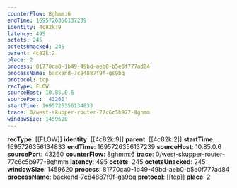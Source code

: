 ```yaml
---
counterFlow: 8ghmm:6
endTime: 1695726356137239
identity: 4c82k:9
latency: 495
octets: 245
octetsUnacked: 245
parent: 4c82k:2
place: 2
process: 81770ca0-1b49-49bd-aeb0-b5e0f777ad84
processName: backend-7c84887f9f-gs9bq
protocol: tcp
recType: FLOW
sourceHost: 10.85.0.6
sourcePort: '43260'
startTime: 1695726356134833
trace: 0/west-skupper-router-77c6c5b977-8ghmm
windowSize: 1459620
---
```

**recType**: [[FLOW]]
**identity**: [[4c82k:9]]
**parent**: [[4c82k:2]]
**startTime**: 1695726356134833
**endTime**: 1695726356137239
**sourceHost**: 10.85.0.6
**sourcePort**: 43260
**counterFlow**: 8ghmm:6
**trace**: 0/west-skupper-router-77c6c5b977-8ghmm
**latency**: 495
**octets**: 245
**octetsUnacked**: 245
**windowSize**: 1459620
**process**: 81770ca0-1b49-49bd-aeb0-b5e0f777ad84
**processName**: backend-7c84887f9f-gs9bq
**protocol**: [[tcp]]
**place**: 2